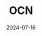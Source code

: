 ---  
layout: startup_page  
title: "OCN"  
id: "onecarnow.com"  
permalink: "/ocnonecarnow.com07162024/"  
website: "https://www.onecarnow.com"  
funding_round: ""  
funding_amount: "$86M"  
investors: "Caravela Capital, Collide Capital, Great North Ventures, i80 Group"  
about: "OCN is a fintech company providing financial services to gig workers in the Americas. It uses advanced technology to underwrite customers often excluded by traditional financial systems, offering essential financial support to enhance earnings and quality of life for gig economy entrepreneurs."  
markets: "Fintech, Automotive, Other Financial Services, Application Software"  
hq: "Mexico City, Mexico, Mexico"  
founded_year: "2021"  
linkedin: "https://www.linkedin.com/company/onecarnow"  
twitter: "https://twitter.com/onecarnow"  
instagram: ""  
facebook: "https://www.facebook.com/onecarnow"  
crunchbase: ""  
pitchbook: "https://pitchbook.com/profiles/company/520993-09"  

date_display: "16-Jul-2024"  
date: "2024-07-16"

# SEO Optimization  
meta_title: "OCN -  Funding ($86M)"  
meta_description: "OCN, OCN is a fintech company providing financial services to gig workers in the Americas. It uses advanced technology to underwrite customers often exclud..."  
meta_keywords: "OCN, Fintech, Automotive, Other Financial Services, Application Software,  funding"  
canonical_url: "https://startup.projectstartups.com/ocnonecarnow.com07162024/"  
---